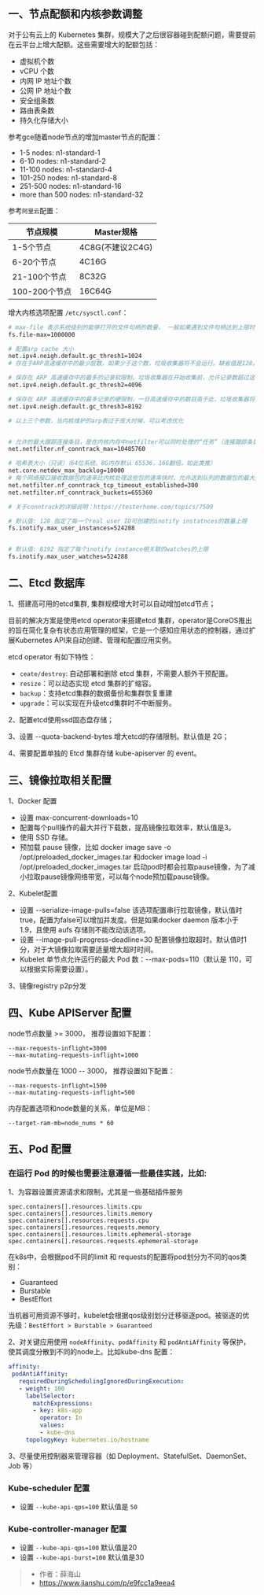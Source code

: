 ## 一、节点配额和内核参数调整

对于公有云上的 Kubernetes 集群，规模大了之后很容器碰到配额问题，需要提前在云平台上增大配额。这些需要增大的配额包括：

- 虚拟机个数
- vCPU 个数
- 内网 IP 地址个数
- 公网 IP 地址个数
- 安全组条数
- 路由表条数
- 持久化存储大小

参考gce随着node节点的增加master节点的配置：

- 1-5 nodes: n1-standard-1
- 6-10 nodes: n1-standard-2
- 11-100 nodes: n1-standard-4
- 101-250 nodes: n1-standard-8
- 251-500 nodes: n1-standard-16
- more than 500 nodes: n1-standard-32

参考`阿里云`配置：

节点规模 |	Master规格
---|--
1-5个节点 |	4C8G(不建议2C4G)
6-20个节点 |	4C16G
21-100个节点 |	8C32G
100-200个节点 | 16C64G

增大内核选项配置 `/etc/sysctl.conf`：

```bash
# max-file 表示系统级别的能够打开的文件句柄的数量， 一般如果遇到文件句柄达到上限时，会碰到"Too many open files"或者Socket/File: Can’t open so many files等错误。
fs.file-max=1000000

# 配置arp cache 大小
net.ipv4.neigh.default.gc_thresh1=1024
# 存在于ARP高速缓存中的最少层数，如果少于这个数，垃圾收集器将不会运行。缺省值是128。

# 保存在 ARP 高速缓存中的最多的记录软限制。垃圾收集器在开始收集前，允许记录数超过这个数字 5 秒。缺省值是 512。
net.ipv4.neigh.default.gc_thresh2=4096

# 保存在 ARP 高速缓存中的最多记录的硬限制，一旦高速缓存中的数目高于此，垃圾收集器将马上运行。缺省值是1024。
net.ipv4.neigh.default.gc_thresh3=8192

# 以上三个参数，当内核维护的arp表过于庞大时候，可以考虑优化


# 允许的最大跟踪连接条目，是在内核内存中netfilter可以同时处理的“任务”（连接跟踪条目）
net.netfilter.nf_conntrack_max=10485760

# 哈希表大小（只读）（64位系统、8G内存默认 65536，16G翻倍，如此类推）
net.core.netdev_max_backlog=10000
# 每个网络接口接收数据包的速率比内核处理这些包的速率快时，允许送到队列的数据包的最大数目。
net.netfilter.nf_conntrack_tcp_timeout_established=300
net.netfilter.nf_conntrack_buckets=655360

# 关于conntrack的详细说明：https://testerhome.com/topics/7509

# 默认值: 128 指定了每一个real user ID可创建的inotify instatnces的数量上限
fs.inotify.max_user_instances=524288


# 默认值: 8192 指定了每个inotify instance相关联的watches的上限
fs.inotify.max_user_watches=524288
```

## 二、Etcd 数据库

1、搭建高可用的etcd集群, 集群规模增大时可以自动增加etcd节点；

目前的解决方案是使用etcd operator来搭建etcd 集群，operator是CoreOS推出的旨在简化复杂有状态应用管理的框架，它是一个感知应用状态的控制器，通过扩展Kubernetes API来自动创建、管理和配置应用实例。

etcd operator 有如下特性：

- `ceate/destroy`: 自动部署和删除 etcd 集群，不需要人额外干预配置。
- `resize`：可以动态实现 etcd 集群的扩缩容。
- `backup`：支持etcd集群的数据备份和集群恢复重建
- `upgrade`：可以实现在升级etcd集群时不中断服务。

2、配置etcd使用ssd固态盘存储；

3、设置 --quota-backend-bytes 增大etcd的存储限制。默认值是 2G；

4、需要配置单独的 Etcd 集群存储 kube-apiserver 的 event。

## 三、镜像拉取相关配置

1、Docker 配置

- 设置 max-concurrent-downloads=10
- 配置每个pull操作的最大并行下载数，提高镜像拉取效率，默认值是3。
- 使用 SSD 存储。
- 预加载 pause 镜像，比如 docker image save -o /opt/preloaded_docker_images.tar 和docker image load -i /opt/preloaded_docker_images.tar 启动pod时都会拉取pause镜像，为了减小拉取pause镜像网络带宽，可以每个node预加载pause镜像。

2、Kubelet配置

- 设置 --serialize-image-pulls=false
该选项配置串行拉取镜像，默认值时true，配置为false可以增加并发度。但是如果docker daemon 版本小于 1.9，且使用 aufs 存储则不能改动该选项。
- 设置 --image-pull-progress-deadline=30
配置镜像拉取超时。默认值时1分，对于大镜像拉取需要适量增大超时时间。
- Kubelet 单节点允许运行的最大 Pod 数：--max-pods=110（默认是 110，可以根据实际需要设置）。

3、镜像registry p2p分发

## 四、Kube APIServer 配置

node节点数量 >= 3000， 推荐设置如下配置：

```
--max-requests-inflight=3000
--max-mutating-requests-inflight=1000
```

node节点数量在 1000 -- 3000， 推荐设置如下配置：

```
--max-requests-inflight=1500
--max-mutating-requests-inflight=500
```

内存配置选项和node数量的关系，单位是MB：

```
--target-ram-mb=node_nums * 60
```

## 五、Pod 配置

### 在运行 Pod 的时候也需要注意遵循一些最佳实践，比如:

1、为容器设置资源请求和限制，尤其是一些基础插件服务

```
spec.containers[].resources.limits.cpu
spec.containers[].resources.limits.memory
spec.containers[].resources.requests.cpu
spec.containers[].resources.requests.memory
spec.containers[].resources.limits.ephemeral-storage
spec.containers[].resources.requests.ephemeral-storage
```

在k8s中，会根据pod不同的limit 和 requests的配置将pod划分为不同的qos类别：

- Guaranteed
- Burstable
- BestEffort

当机器可用资源不够时，kubelet会根据qos级别划分迁移驱逐pod。被驱逐的优先级：`BestEffort > Burstable > Guaranteed`

2、对关键应用使用 `nodeAffinity`、`podAffinity` 和 `podAntiAffinity` 等保护，使其调度分散到不同的node上。比如kube-dns 配置：

```yaml
affinity:
 podAntiAffinity:
   requiredDuringSchedulingIgnoredDuringExecution:
   - weight: 100
     labelSelector:
       matchExpressions:
       - key: k8s-app
         operator: In
         values:
         - kube-dns
     topologyKey: kubernetes.io/hostname
```

3、尽量使用控制器来管理容器（如 Deployment、StatefulSet、DaemonSet、Job 等）

### Kube-scheduler 配置

- 设置 `--kube-api-qps=100` 默认值是 `50`

### Kube-controller-manager 配置

- 设置 `--kube-api-qps=100` 默认值是20
- 设置 `--kube-api-burst=100` 默认值是30

> - 作者：薛海山
> - https://www.jianshu.com/p/e9fcc1a9eea4